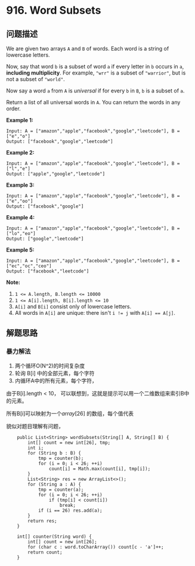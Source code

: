 # 916. Word Subsets


 ## 问题描述

We are given two arrays `A` and `B` of words. Each word is a string of lowercase letters.

Now, say that word `b` is a subset of word `a` if every letter in `b` occurs in `a`, **including multiplicity**. For example, `"wrr"` is a subset of `"warrior"`, but is not a subset of `"world"`.

Now say a word `a` from `A` is *universal* if for every `b` in `B`, `b` is a subset of `a`. 

Return a list of all universal words in `A`. You can return the words in any order.

**Example 1:**

```
Input: A = ["amazon","apple","facebook","google","leetcode"], B = ["e","o"]
Output: ["facebook","google","leetcode"]
```

**Example 2:**

```
Input: A = ["amazon","apple","facebook","google","leetcode"], B = ["l","e"]
Output: ["apple","google","leetcode"]
```

**Example 3:**

```
Input: A = ["amazon","apple","facebook","google","leetcode"], B = ["e","oo"]
Output: ["facebook","google"]
```

**Example 4:**

```
Input: A = ["amazon","apple","facebook","google","leetcode"], B = ["lo","eo"]
Output: ["google","leetcode"]
```

**Example 5:**

```
Input: A = ["amazon","apple","facebook","google","leetcode"], B = ["ec","oc","ceo"]
Output: ["facebook","leetcode"]
```

 

**Note:**

1. `1 <= A.length, B.length <= 10000`
2. `1 <= A[i].length, B[i].length <= 10`
3. `A[i]` and `B[i]` consist only of lowercase letters.
4. All words in `A[i]` are unique: there isn't `i != j` with `A[i] == A[j]`.

## 解题思路

### 暴力解法

1. 两个循环O(N^2)的时间复杂度
2. 轮询 B[i] 中的全部元素，每个字符
3. 内循环A中的所有元素，每个字符，

由于B[i].length < 10， 可以联想到，这就是提示可以用一个二维数组来索引B中的元素。

所有B[i]可以映射为一个$array[26]$  的数组，每个值代表

貌似对题目理解有问题，

```
    public List<String> wordSubsets(String[] A, String[] B) {
        int[] count = new int[26], tmp;
        int i;
        for (String b : B) {
            tmp = counter(b);
            for (i = 0; i < 26; ++i)
                count[i] = Math.max(count[i], tmp[i]);
        }
        List<String> res = new ArrayList<>();
        for (String a : A) {
            tmp = counter(a);
            for (i = 0; i < 26; ++i)
                if (tmp[i] < count[i])
                    break;
            if (i == 26) res.add(a);
        }
        return res;
    }

    int[] counter(String word) {
        int[] count = new int[26];
        for (char c : word.toCharArray()) count[c - 'a']++;
        return count;
    }
```

